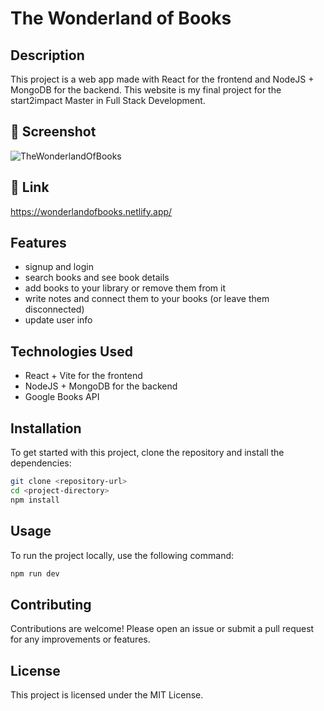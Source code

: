 # The Wonderland of Books

## Description
This project is a web app made with React for the frontend and NodeJS + MongoDB for the backend. This website is my final project for the start2impact Master in Full Stack Development.

## 📸 Screenshot
![TheWonderlandOfBooks](https://github.com/user-attachments/assets/4971bb5c-ed3f-4d1f-a986-74ff6c4ca1d6)

## 🔗 Link
https://wonderlandofbooks.netlify.app/

## Features
- signup and login
- search books and see book details
- add books to your library or remove them from it
- write notes and connect them to your books (or leave them disconnected)
- update user info

## Technologies Used
- React + Vite for the frontend
- NodeJS + MongoDB for the backend
- Google Books API

## Installation
To get started with this project, clone the repository and install the dependencies:

```bash
git clone <repository-url>
cd <project-directory>
npm install
```

## Usage
To run the project locally, use the following command:

```bash
npm run dev
```

## Contributing
Contributions are welcome! Please open an issue or submit a pull request for any improvements or features.

## License
This project is licensed under the MIT License.
